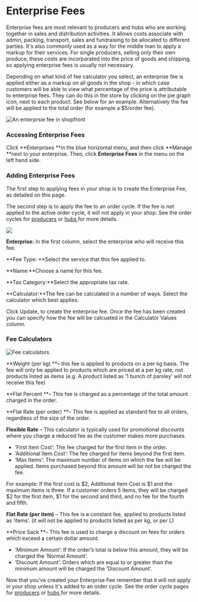 # Enterprise Fees

Enterprise fees are most relevant to producers and hubs who are working together in sales and distribution activities. It allows costs associate with admin, packing, transport, sales and fundraising to be allocated to different parties. It's also commonly used as a way for the middle man to apply a markup for their services. For single producers, selling only their own produce, these costs are incorporated into the price of goods and shipping, so applying enterprise fees is usually not necessary.

Depending on what kind of fee calculator you select, an enterprise fee is applied either as a markup on all goods in the shop - in which case customers will be able to view what percentage of the price is attributable to enterprise fees. They can do this in the store by clicking on the pie graph icon, next to each product. See below for an example. Alternatively the fee will be applied to the total order \(for example a $5/order fee\).

![An enterprsie fee in shopfront](https://openfoodnetwork.org/wp-content/uploads/2015/05/Enterprsie-fee-in-shopfront.png)

### Accessing Enterprise Fees

Click **Enterprises **in the blue horizontal menu, and then click **Manage **next to your enterprise. Then, click **Enterprise Fees** in the menu on the left hand side.

### Adding Enterprise Fees

The first step to applying fees in your shop is to create the Enterprise Fee, as detailed on this page.

The second step is to apply the fee to an order cycle. If the fee is not applied to the active order cycle, it will not apply in your shop. See the order cycles for [producers](order-cycles-for-producers.md) or [hubs ](order-cycles-for-hubs.md)for more details.

![](https://openfoodnetwork.org/wp-content/uploads/2015/05/Enterprise-Fees-Screenshot.png)

**Enterprise:** In the first column, select the enterprise who will receive this fee.

**Fee Type: **Select the service that this fee applied to.

**Name:**Choose a name for this fee.

**Tax Category:**Select the appropriate tax rate.

**Calculator:**The fee can be calculated in a number of ways. Select the calculator which best applies.

Click Update, to create the enterprise fee. Once the fee has been created you can specify how the fee will be calcuated in the Calculator Values column.

### Fee Calculators

![Fee calculators](https://openfoodnetwork.org/wp-content/uploads/2015/05/Fee-calculators.png)

**Weight \(per kg\) **– this fee is applied to products on a per kg basis. The fee will only be applied to products which are priced at a per kg rate, not products listed as items \(e.g. A product listed as ‘1 bunch of parsley’ will not receive this fee\)

**Flat Percent **– This fee is charged as a percentage of the total amount charged in the order.

**Flat Rate \(per order\) **– This fee is applied as standard fee to all orders, regardless of the size of the order.

**Flexible Rate** – This calculator is typically used for promotional discounts where you charge a reduced fee as the customer makes more purchases.

* ‘First Item Cost’: The fee charged for the first item in the order.
* ‘Additional Item Cost’: The fee charged for items beyond the first item.
* ‘Max Items’: The maximum number of items on which the fee will be applied. Items purchased beyond this amount will be not be charged the fee.

For example: If the first cost is $2, Additional Item Cost is $1 and the maximum items is three. If a customer orders 5 items, they will be charged $2 for the first item, $1 for the second and third, and no fee for the fourth and fifth.

**Flat Rate \(per item\)** – This fee is a constant fee, applied to products listed as ‘items’. \(it will not be applied to products listed as per kg, or per L\)

**Price Sack **– This fee is used to charge a discount on fees for orders which exceed a certain dollar amount.

* ‘Minimum Amount’: If the order’s total is below this amount, they will be charged the ‘Normal Amount’.
* ‘Discount Amount’: Orders which are equal to or greater than the minimum amount will be charged the ‘Discount Amount’.

Now that you've created your Enterprise Fee remember that it will not apply in your shop unless it's added to an order cycle. See the order cycle pages for [producers](order-cycles-for-producers.md) or [hubs ](order-cycles-for-hubs.md)for more details.

